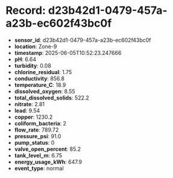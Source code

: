 # Record: d23b42d1-0479-457a-a23b-ec602f43bc0f

- **sensor_id**: d23b42d1-0479-457a-a23b-ec602f43bc0f
- **location**: Zone-9
- **timestamp**: 2025-06-05T10:52:23.247666
- **pH**: 6.64
- **turbidity**: 0.08
- **chlorine_residual**: 1.75
- **conductivity**: 856.8
- **temperature_C**: 18.9
- **dissolved_oxygen**: 8.55
- **total_dissolved_solids**: 522.2
- **nitrate**: 2.81
- **lead**: 9.54
- **copper**: 1230.2
- **coliform_bacteria**: 2
- **flow_rate**: 789.72
- **pressure_psi**: 91.0
- **pump_status**: 0
- **valve_open_percent**: 85.2
- **tank_level_m**: 6.75
- **energy_usage_kWh**: 647.9
- **event_type**: normal